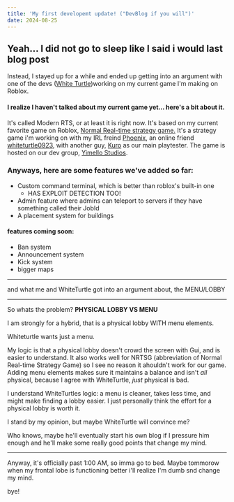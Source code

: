 ```yaml
---
title: 'My first developemt update! ("DevBlog if you will")'
date: 2024-08-25
---
```

## Yeah... I did not go to sleep like I said i would last blog post
Instead, I stayed up for a while and ended up getting into an argument with one of the devs ([White Turtle](https://www.roblox.com/users/1313328468/profile))working on my current game I'm making on Roblox.
#### I realize I haven't talked about my current game yet... here's a bit about it.
It's called Modern RTS, or at least it is right now. It's based on my current favorite game on Roblox, [Normal Real-time strategy game.](https://www.roblox.com/games/8590762007/normal-real-time-strategy-game-RTS-BETA) It's a strategy game i'm working on with my IRL freind [Phoenix](https://www.roblox.com/users/4892317634/profile), an online friend [whiteturtle0923](https://www.roblox.com/users/1313328468/profile), with another guy, [Kuro](https://www.roblox.com/users/1218057944/profile) as our main playtester. The game is hosted on our dev group, [Yimello Studios](https://www.roblox.com/groups/33377712/Yimello-studios#!/about).
### Anyways, here are some features we've added so far:
- Custom command terminal, which is better than roblox's built-in one
   - HAS EXPLOIT DETECTION TOO!
- Admin feature where admins can teleport to servers if they have something called their JobId
- A placement system for buildings
#### features coming soon:
- Ban system
- Announcement system
- Kick system
- bigger maps

----
and what me and WhiteTurtle got into an argument about, the MENU/LOBBY
****
So whats the problem?
**PHYSICAL LOBBY VS MENU**

I am strongly for a hybrid, that is a physical lobby WITH menu elements.

Whiteturtle wants just a menu.

My logic is that a physical lobby doesn't crowd the screen with Gui, and is easier to understand. It also works well for NRTSG (abbreviation of Normal Real-time Strategy Game) so I see no reason it ahouldn't work for our game. Adding menu elements makes sure it maintains a balance and isn't _all_ physical, because I agree with WhiteTurtle, _just_ physical is bad.

I understand WhiteTurtles logic: a menu is cleaner, takes less time, and might make finding a lobby easier. I just personally think the effort for a physical lobby is worth it.

I stand by my opinion, but maybe WhiteTurtle will convince me?

Who knows, maybe he'll eventually start his own blog if I pressure him enough and he'll make some really good points that change my mind.
****
Anyway, it's officially past 1:00 AM, so imma go to bed. Maybe tommorow when my frontal lobe is functioning better i'll realize I'm dumb snd change my mind.

bye!
